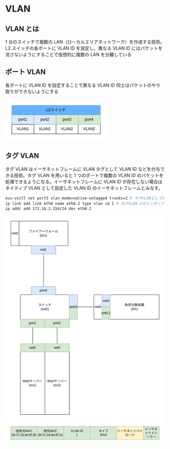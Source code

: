 # VLAN

## VLAN とは

1 台のスイッチで複数の LAN（ローカルエリアネットワーク）を作成する技術。L2 スイッチの各ポートに VLAN ID を設定し、異なる VLAN ID にはパケットを流さないようにすることで仮想的に複数の LAN を分離している

## ポート VLAN

各ポートに VLAN ID を設定することで異なる VLAN ID 同士はパケットのやり取りができないようにする

![VLANID](../image/ネットワーク技術入門-VLANID.drawio.png)

## タグ VLAN

タグ VLAN はイーサネットフレームに VLAN タグとして VLAN ID などを付与できる技術。タグ VLAN を用いると 1 つのポートで複数の VLAN ID のパケットを処理できるようになる。イーサネットフレームに VLAN ID が存在しない場合はネイティブ VLAN として設定した VLAN ID のイーサネットフレームとみなす。

```bash
ovs-vsctl set port3 vlan_mode=native-untagged trunks=2 # タグVLANとしてVLAN ID=2を設定し、ネイティブVLANとしてport3に設定されているもともとのVLAN IDとする
ip link add link eth0 name eth0.2 type vlan id 2 # タグVLAN 2のインターフェースを作成する
ip addr add 172.16.2.254/24 dev eth0.2
```

![タグVLAN構成図](../image/ネットワーク技術入門-タグVLAN.drawio.png)
![タグVLANパケット](../image/ネットワーク技術入門-タグVLANパケット.drawio.png)
